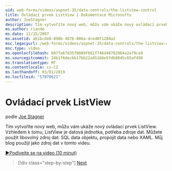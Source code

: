 ```yaml
---
uid: web-forms/videos/aspnet-35/data-controls/the-listview-control
title: Ovládací prvek ListView | Dokumentace Microsoftu
author: JoeStagner
description: Tím vytvoříte nový web, můžu vám ukáže nový ovládací prvek ListView. Vzhledem k tomu, ListView je datová jednotka, potřeba zdroje dat. Můžete používat data...
ms.author: riande
ms.date: 11/15/2007
ms.assetid: ab1bcde8-898b-487b-806a-4ced0f1284a2
msc.legacyurl: /web-forms/videos/aspnet-35/data-controls/the-listview-control
msc.type: video
ms.openlocfilehash: b07fa67d35f0089f661f746d48702964a2a79ca9
ms.sourcegitcommit: 24b1f6decbb17bb22a45166e5fdb0845c65af498
ms.translationtype: MT
ms.contentlocale: cs-CZ
ms.lasthandoff: 03/01/2019
ms.locfileid: "57070621"
---
```

<a name="the-listview-control"></a>Ovládací prvek ListView
====================
podle [Joe Stagner](https://github.com/JoeStagner)

Tím vytvoříte nový web, můžu vám ukáže nový ovládací prvek ListView. Vzhledem k tomu, ListView je datová jednotka, potřeba zdroje dat. Můžete použít libovolný zdroj dat: SQL data objektu, propojit data nebo XAML. Můj blog použiji jako zdroj dat v tomto videu.

[&#9654;Podívejte se na video (10 minut)](https://channel9.msdn.com/Blogs/ASP-NET-Site-Videos/the-listview-control)

> [!div class="step-by-step"]
> [Next](the-datapager-control.md)
